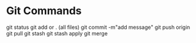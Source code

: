 # Git Commands
git status
git add <files> or . (all files)
git commit -m"add message"
git push origin <branch>
git pull 
git stash
git stash apply
git merge 
